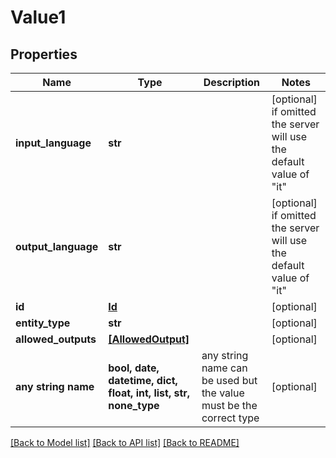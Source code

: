# Value1


## Properties
Name | Type | Description | Notes
------------ | ------------- | ------------- | -------------
**input_language** | **str** |  | [optional]  if omitted the server will use the default value of "it"
**output_language** | **str** |  | [optional]  if omitted the server will use the default value of "it"
**id** | [**Id**](Id.md) |  | [optional] 
**entity_type** | **str** |  | [optional] 
**allowed_outputs** | [**[AllowedOutput]**](AllowedOutput.md) |  | [optional] 
**any string name** | **bool, date, datetime, dict, float, int, list, str, none_type** | any string name can be used but the value must be the correct type | [optional]

[[Back to Model list]](../README.md#documentation-for-models) [[Back to API list]](../README.md#documentation-for-api-endpoints) [[Back to README]](../README.md)



